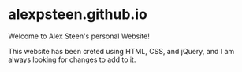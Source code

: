 # alexpsteen.github.io

Welcome to Alex Steen's personal Website!

This website has been creted using HTML, CSS, and jQuery, and I am always looking for changes to add to it.
